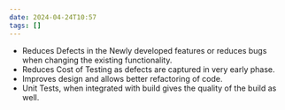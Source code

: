 ```yaml
---
date: 2024-04-24T10:57
tags: []
---
```

- Reduces Defects in the Newly developed features or reduces bugs when changing the existing functionality.
- Reduces Cost of Testing as defects are captured in very early phase.
- Improves design and allows better refactoring of code.
- Unit Tests, when integrated with build gives the quality of the build as well.
